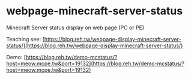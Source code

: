 # webpage-minecraft-server-status
Minecraft Server status display on web page (PC or PE)

Teaching see: [https://blog.reh.tw/webpage-display-minecraft-server-status/](https://blog.reh.tw/webpage-display-minecraft-server-status/)

Demo: [https://blog.reh.tw/demo-mcstatus/?host=meow.mcpe.tw&port=19132](https://blog.reh.tw/demo-mcstatus/?host=meow.mcpe.tw&port=19132)
